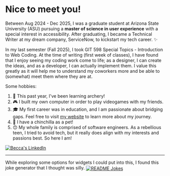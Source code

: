 # Nice to meet you!

Between Aug 2024 - Dec 2025, I was a graduate student at Arizona State University (ASU) pursuing a **master of science in user experience** with a special interest in accessibility. After graduating, I became a Technical Writer at my dream company, ServiceNow, to kickstart my tech career. ✨

In my last semester (Fall 2025), I took GIT 598 Special Topics - Introduction to Web Coding. At the time of writing (first week of classes), I have found that I enjoy seeing my coding work come to life; as a designer, I can create the ideas, and as a developer, I can actually implement them. I value this greatly as it will help me to understand my coworkers more and be able to (somewhat) meet them where they are at.

Some hobbies:
1. 🏹 This past year, I've been learning archery!
2. 🎮 I built my own computer in order to play videogames with my friends.
3. 🎓 My first career was in education, and I am passionate about bridging gaps. Feel free to visit [my website](https://beccawoo.github.io) to learn more about my journey.
4. 🐁 I have a chinchilla as a pet!
5. 🙃 My whole family is comprised of software engineers. As a rebellious teen, I tried to avoid tech, but it really does align with my interests and passions best. So here I am!

<a href="https://www.linkedin.com/in/becca-woo/" target="_blank"><img src="https://img.shields.io/badge/LinkedIn-%230077B5.svg?&style=flat-square&logo=linkedin&logoColor=white" alt="Becca's LinkedIn"></a>

---
While exploring some options for widgets I could put into this, I found this joke generator that I thought was silly. 
<a href="https://readme-jokes.vercel.app"><img align="center" src="https://readme-jokes.vercel.app/api" alt="README Jokes"></a>
